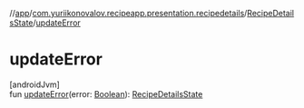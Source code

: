 //[app](../../../index.md)/[com.yuriikonovalov.recipeapp.presentation.recipedetails](../index.md)/[RecipeDetailsState](index.md)/[updateError](update-error.md)

# updateError

[androidJvm]\
fun [updateError](update-error.md)(error: [Boolean](https://kotlinlang.org/api/latest/jvm/stdlib/kotlin/-boolean/index.html)): [RecipeDetailsState](index.md)
